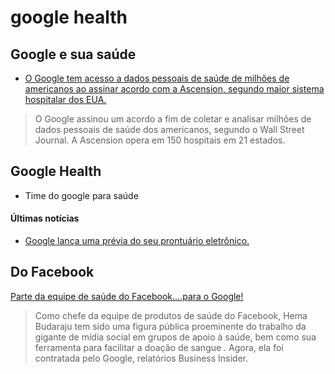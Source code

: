 # google health

## Google e sua saúde

* ​[O Google tem acesso a dados pessoais de saúde de milhões de americanos ao assinar acordo com a Ascension, segundo maior sistema hospitalar dos EUA.](https://www.technologyreview.com/f/614705/google-is-to-get-access-to-millions-of-americans-personal-health-data/?utm_source=newsletters&utm_medium=email&utm_campaign=the_algorithm.unpaid.engagement)​

> O Google assinou um acordo a fim de coletar e analisar milhões de dados pessoais de saúde dos americanos, segundo o Wall Street Journal. A Ascension opera em 150 hospitais em 21 estados.

## ​Google Health

* Time do google para saúde

#### Últimas notícias 

* [Google lança uma prévia do seu prontuário eletrônico.](https://www.youtube.com/watch?v=P3SYqcPXqNk)

## Do Facebook 

[Parte da equipe de saúde do Facebook....para o Google!](https://outline.com/Dcq9Vk)

> Como chefe da equipe de produtos de saúde do Facebook, Hema Budaraju tem sido uma figura pública proeminente do trabalho da gigante de mídia social em grupos de apoio à saúde, bem como sua ferramenta para facilitar a doação de sangue . Agora, ela foi contratada pelo Google, relatórios Business Insider.

